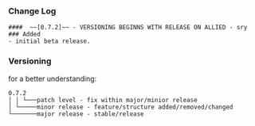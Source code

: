 ### Change Log

```
####  ~~[0.7.2]~~ - VERSIONING BEGINNS WITH RELEASE ON ALLIED - sry
### Added
- initial beta release.

```

### Versioning
for a better understanding:
```
0.7.2  
│ │ └───patch level - fix within major/minior release  
│ └─────minor release - feature/structure added/removed/changed  
└───────major release - stable/release  
```